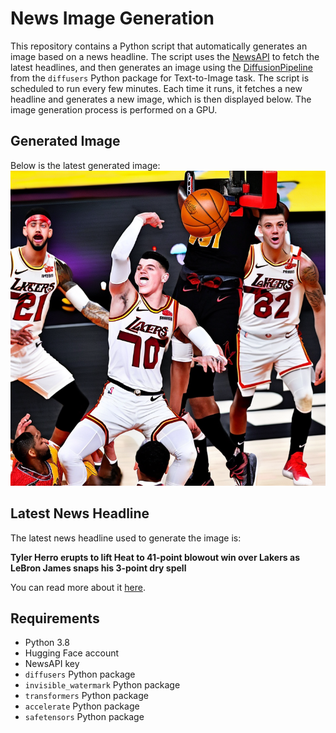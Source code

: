 # News Image Generation
This repository contains a Python script that automatically generates an image based on a news headline. The script uses the [NewsAPI](https://newsapi.org/) to fetch the latest headlines, and then generates an image using the [DiffusionPipeline](https://github.com/huggingface/diffusers) from the `diffusers` Python package for Text-to-Image task.
The script is scheduled to run every few minutes. Each time it runs, it fetches a new headline and generates a new image, which is then displayed below. The image generation process is performed on a GPU.

## Generated Image
Below is the latest generated image:
![Generated Image](image.png)

## Latest News Headline
The latest news headline used to generate the image is:

**Tyler Herro erupts to lift Heat to 41-point blowout win over Lakers as LeBron James snaps his 3-point dry spell**

You can read more about it [here](https://sports.yahoo.com/tyler-herro-erupts-to-lift-heat-to-41-point-blowout-win-over-lakers-as-lebron-james-snaps-his-3-point-dry-spell-024331810.html).

## Requirements
- Python 3.8
- Hugging Face account
- NewsAPI key
- `diffusers` Python package
- `invisible_watermark` Python package
- `transformers` Python package
- `accelerate` Python package
- `safetensors` Python package
